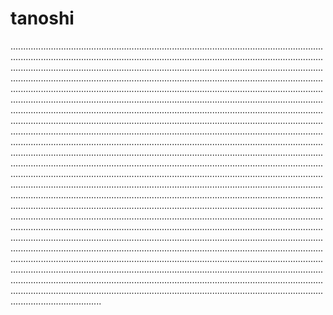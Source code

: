 # tanoshi

....................................................................................................................................................................................................................................................................................................................................................................................................................................................................................................................................................................................................................................................................................................................................................................................................................................................................................................................................................................................................................................................................................................................................................................................................................................................................................................................................................................................................................................................................................................................................................................................................................................................................................................................................................................................................................................................................................................................................................................................................................................................................................................................................................................................................................................................................................................................................................................................................................................................................................................................................................................................................................................................................................................................................................................................................................................................................................................................................................................................................................................................................................................................................